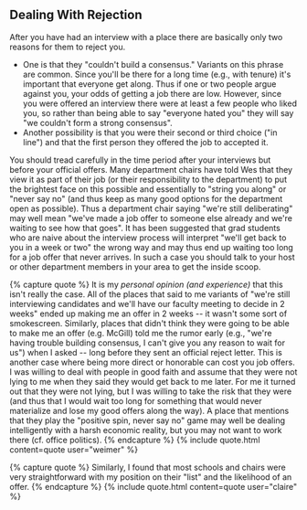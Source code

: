 ## Dealing With Rejection

After you have had an interview with a place there are basically only two
reasons for them to reject you. 

- One is that they "couldn't build a consensus." Variants on this phrase
  are common. Since you'll be there for a long time (e.g., with tenure) it's
  important that everyone get along. Thus if one or two people argue against
  you, your odds of getting a job there are low. However, since you were
  offered an interview there were at least a few people who liked you, so
  rather than being able to say "everyone hated you" they will say "we
  couldn't form a strong consensus". 
- Another possibility is that you were their second or third choice ("in
  line") and that the first person they offered the job to accepted it. 


You should tread carefully in the time period after your interviews but
before your official offers. Many department chairs have told Wes that they
view it as part of their job (or their responsibility to the department) to 
put the brightest face on this possible and essentially to "string you
along" or "never say no" (and thus keep as many good options for the
department open as possible). Thus a department chair saying "we're still
deliberating" may well mean "we've made a job offer to someone else already
and we're waiting to see how that goes". It has been suggested that
grad students who are naive about the interview process will interpret
"we'll get back to you in a week or two" the wrong way and may thus end up
waiting too long for a job offer that never arrives. In such a case you
should talk to your host or other department members in your area to get 
the inside scoop.

{% capture quote %}
It is my *personal opinion (and experience)* that this isn't really
the case. All of the places that said to me variants of "we're still
interviewing candidates and we'll have our faculty meeting to decide in 2
weeks" ended up making me an offer in 2 weeks -- it wasn't some sort of
smokescreen. Similarly, places that didn't think they were going to be able
to make me an offer (e.g. McGill) told me the rumor early (e.g., "we're
having trouble building consensus, I can't give you any reason to wait for
us") when I asked -- long before they sent an official reject letter. 
This is another case where being more direct or honorable can cost you job offers.
I was willing to deal with people in good faith and assume that they were
not lying to me when they said they would get back to me later. For me it
turned out that they were not lying, but I was willing to take the risk
that they were (and thus that I would wait too long for something that
would never materialize and lose my good offers along the way).  A place
that mentions that they play the "positive spin, never say no" game may
well be dealing intelligently with a harsh economic reality, but you may
not want to work there (cf. office politics).
{% endcapture %}
{% include quote.html content=quote user="weimer" %}

{% capture quote %}
Similarly, I found that most
schools and chairs were very straightforward with my position on their
"list" and the likelihood of an offer.
{% endcapture %}
{% include quote.html content=quote user="claire" %}